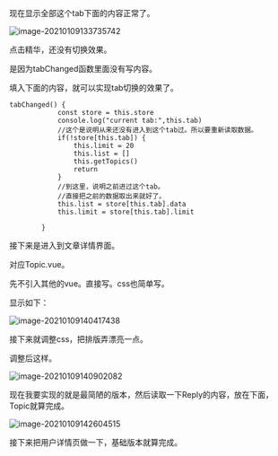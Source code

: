现在显示全部这个tab下面的内容正常了。

![image-20210109133735742](https://gitee.com/teddyxiong53/playopenwrt_pic/raw/master/image-20210109133735742.png)

点击精华，还没有切换效果。

是因为tabChanged函数里面没有写内容。

填入下面的内容，就可以实现tab切换的效果了。

```
tabChanged() {
            const store = this.store
            console.log("current tab:",this.tab)
            //这个是说明从来还没有进入到这个tab过。所以要重新读取数据。
            if(!store[this.tab]) {
                this.limit = 20
                this.list = []
                this.getTopics()
                return
            }
            //到这里，说明之前进过这个tab。
            //直接把之前的数据取出来就好了。
            this.list = store[this.tab].data
            this.limit = store[this.tab].limit

        }
```

接下来是进入到文章详情界面。

对应Topic.vue。

先不引入其他的vue。直接写。css也简单写。

显示如下：

![image-20210109140417438](https://gitee.com/teddyxiong53/playopenwrt_pic/raw/master/image-20210109140417438.png)

接下来就调整css，把排版弄漂亮一点。

调整后这样。

![image-20210109140902082](https://gitee.com/teddyxiong53/playopenwrt_pic/raw/master/image-20210109140902082.png)

现在我要实现的就是最简陋的版本，然后读取一下Reply的内容，放在下面，Topic就算完成。

![image-20210109142604515](https://gitee.com/teddyxiong53/playopenwrt_pic/raw/master/image-20210109142604515.png)

接下来把用户详情页做一下，基础版本就算完成。


